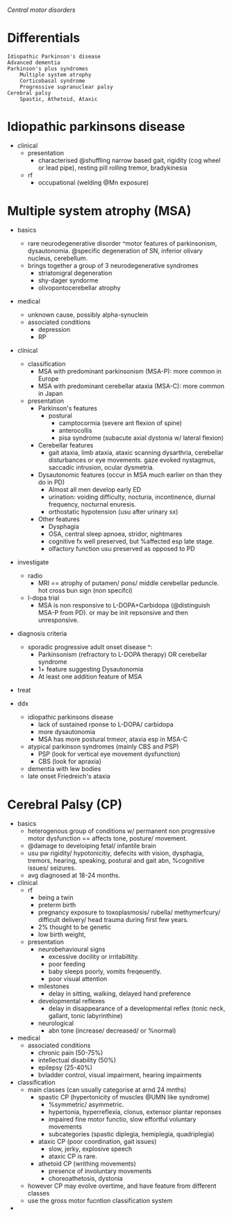 ###### Central motor disorders

# Differentials
    Idiopathic Parkinson's disease
    Advanced dementia
    Parkinson's plus syndromes
        Multiple system atrophy
        Corticobasal syndrome
        Progressive supranuclear palsy
    Cerebral palsy
        Spastic, Athetoid, Ataxic

# Idiopathic parkinsons disease
- clinical
    + presentation
        * characterised @shuffling narrow based gait, rigidity (cog wheel or lead pipe), resting pill rolling tremor, bradykinesia
    + rf 
        * occupational (welding @Mn exposure)


# Multiple system atrophy (MSA)
- basics
    + rare neurodegenerative disorder ^motor features of parkinsonism, dysautonomia. @specific degeneration of SN, inferior olivary nucleus, cerebellum.
    + brings together a group of 3 neurodegenerative syndromes 
        * striatonigral degeneration
        * shy-dager syndorme
        * olivopontocerebellar atrophy
- medical
    + unknown cause, possibly alpha-synuclein
    + associated conditions
        * depression
        * RP
        
- clinical
    + classification
        * MSA with predominant parkinsonism (MSA-P): more common in Europe
        * MSA with predominant cerebellar ataxia (MSA-C): more common in Japan
    + presentation
        * Parkinson's features
            - postural
                + camptocormia (severe ant flexion of spine)
                + anterocollis
                + pisa syndrome (subacute axial dystonia w/ lateral flexion)
        * Cerebellar features
            - gait ataxia, limb ataxia, ataxic scanning dysarthria, cerebellar disturbances or eye movements. gaze evoked nystagmus, saccadic intrusion, ocular dysmetria. 
        * Dysautonomic features (occur in MSA much earlier on than they do in PD)
            - Almost all men develop early ED
            - urination: voiding difficulty, nocturia, incontinence, diurnal frequency, nocturnal enuresis.
            - orthostatic hypotension (usu after urinary sx)
        * Other features
            - Dysphagia 
            - OSA, central sleep apnoea, stridor, nightmares
            - cognitive fx well preserved, but %affected esp late stage.
            - olfactory function usu preserved as opposed to PD
- investigate
    + radio
        * MRI == atrophy of putamen/ pons/ middle cerebellar peduncle. hot cross bun sign (non specifci)
    + l-dopa trial  
        * MSA is non responsive to L-DOPA+Carbidopa (@distinguish MSA-P from PD). or may be init repsonsive and then unresponsive.
- diagnosis criteria
    + sporadic progressive adult onset disease ^:
        * Parkinsonism (refractory to L-DOPA therapy) OR cerebellar syndrome
        * 1+ feature suggesting Dysautonomia
        * At least one addition feature of MSA
- treat
- ddx
    + idiopathic parkinsons disease
        * lack of sustained rponse to L-DOPA/ carbidopa
        * more dysautonomia
        * MSA has more postural trmeor, ataxia esp in MSA-C
    + atypical parkinson syndromes (mainly CBS and PSP)
        * PSP (look for vertical eye movement dysfunction)
        * CBS (look for apraxia)
    + dementia with lew bodies
    + late onset Friedreich's ataxia


# Cerebral Palsy (CP)
- basics
    + heterogenous group of conditions w/ permanent non progressive motor dysfunction == affects tone, posture/ movement. 
    + @damage to develoiping fetal/ infantile brain
    + usu pw rigidity/ hypotonicitiy, defecits with vision, dysphagia, tremors, hearing, speaking, postural and gait abn, %cognitive issues/ seizures. 
    + avg diagnosed at 18-24 months.
- clinical
    + rf
        * being a twin
        * preterm birth
        * pregnancy exposure to toxoplasmosis/ rubella/ methymerfcury/ difficult delivery/ head trauma during first few years.
        * 2% thought to be genetic
        * low birth weight, 
    + presentation
        * neurobehavioural signs
            - excessive docility or irritabiltity.
            - poor feeding
            - baby sleeps poorly, vomits freqeuently. 
            - poor visual attention
        * milestones
            - delay in sitting, walking, delayed hand preference
        * developmental reflexes
            - delay in disappearance of a developmental reflex (tonic neck, gallant, tonic labyrinthine)
        * neurological
            - abn tone (increase/ decreased/ or %normal)
- medical
    + associated conditions
        * chronic pain (50-75%)
        * intellectual disability (50%)
        * epilepsy (25-40%)
        * bvladder control, visual impairment, hearing impairments
- classification
    + main classes (can usually categorise at arnd 24 mnths)
        * spastic CP (hypertonicity of muscles @UMN like syndrome)
            - %symmetric/ asymmetric.
            - hypertonia, hyperreflexia, clonus, extensor plantar reponses
            - impaired fine motor functio, slow effortful voluntary movements
            - subcategories (spastic diplegia, hemiplegia, quadriplegia)
        * ataxic CP (poor coordination, gait issues)
            - slow, jerky, explosive speech
            - ataxic CP is rare. 
        * athetoid CP (writhing movements)
            - presence of involuntary movements
            - choreoathetosis, dystonia
    + however CP may evolve overtime, and have feature from different classes
    + use the  gross motor fucntion classification system
- 
